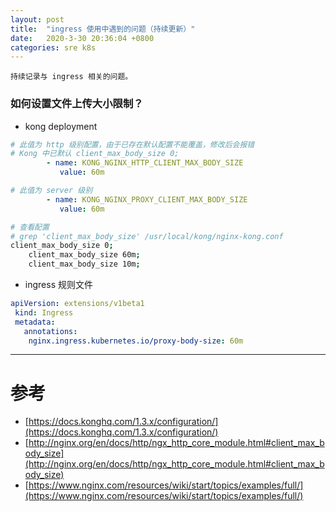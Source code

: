 ```yaml
---
layout: post
title:  "ingress 使用中遇到的问题（持续更新）"
date:   2020-3-30 20:36:04 +0800
categories: sre k8s
---
```


    持续记录与 ingress 相关的问题。

### 如何设置文件上传大小限制？

* kong deployment

```yaml
# 此值为 http 级别配置，由于已存在默认配置不能覆盖，修改后会报错
# Kong 中已默认 client_max_body_size 0;
        - name: KONG_NGINX_HTTP_CLIENT_MAX_BODY_SIZE
           value: 60m

# 此值为 server 级别
        - name: KONG_NGINX_PROXY_CLIENT_MAX_BODY_SIZE
           value: 60m
```

```bash
# 查看配置
# grep 'client_max_body_size' /usr/local/kong/nginx-kong.conf
client_max_body_size 0;
    client_max_body_size 60m;
    client_max_body_size 10m;
```

* ingress 规则文件

```yaml
apiVersion: extensions/v1beta1
 kind: Ingress
 metadata:
   annotations:
    nginx.ingress.kubernetes.io/proxy-body-size: 60m
```

---

# 参考

* [https://docs.konghq.com/1.3.x/configuration/](https://docs.konghq.com/1.3.x/configuration/)
* [http://nginx.org/en/docs/http/ngx_http_core_module.html#client_max_body_size](http://nginx.org/en/docs/http/ngx_http_core_module.html#client_max_body_size)
* [https://www.nginx.com/resources/wiki/start/topics/examples/full/](https://www.nginx.com/resources/wiki/start/topics/examples/full/)
